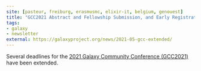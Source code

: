 ```yaml
---
site: [pasteur, freiburg, erasmusmc, elixir-it, belgium, genouest]
title: "GCC2021 Abstract and Fellowship Submission, and Early Registration Deadlines Extended"
tags: 
- galaxy
- newsletter
external: https://galaxyproject.org/news/2021-05-gcc-extended/
---
```

Several deadlines for the [2021 Galaxy Community Conference (GCC2021)](https://www.vibconferences.be/events/gcc2021-virtual-edition) have been extended.
